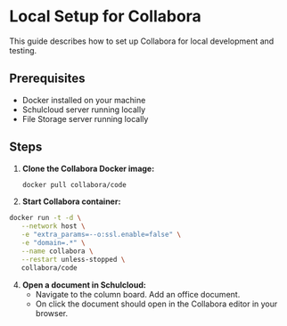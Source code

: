 # Local Setup for Collabora

This guide describes how to set up Collabora for local development and testing.

## Prerequisites
- Docker installed on your machine
- Schulcloud server running locally
- File Storage server running locally

## Steps

1. **Clone the Collabora Docker image:**
   ```bash
   docker pull collabora/code
   ```

2. **Start Collabora container:**
```bash
docker run -t -d \
   --network host \
   -e "extra_params=--o:ssl.enable=false" \
   -e "domain=.*" \
   --name collabora \
   --restart unless-stopped \
   collabora/code
```

4. **Open a document in Schulcloud:**
   - Navigate to the column board. Add an office document.
   - On click the document should open in the Collabora editor in your browser.
